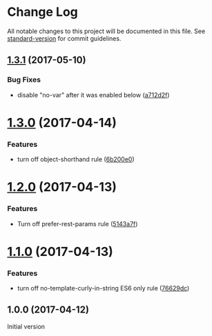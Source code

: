 # Change Log

All notable changes to this project will be documented in this file. See [standard-version](https://github.com/conventional-changelog/standard-version) for commit guidelines.

<a name="1.3.1"></a>
## [1.3.1](https://github.com/medikoo/eslint-config-medikoo-es5/compare/v1.3.0...v1.3.1) (2017-05-10)


### Bug Fixes

* disable "no-var" after it was enabled below ([a712d2f](https://github.com/medikoo/eslint-config-medikoo-es5/commit/a712d2f))



<a name="1.3.0"></a>
# [1.3.0](https://github.com/medikoo/eslint-config-medikoo-es5/compare/v1.2.0...v1.3.0) (2017-04-14)


### Features

* turn off object-shorthand rule ([6b200e0](https://github.com/medikoo/eslint-config-medikoo-es5/commit/6b200e0))



<a name="1.2.0"></a>
# [1.2.0](https://github.com/medikoo/eslint-config-medikoo-es5/compare/v1.1.0...v1.2.0) (2017-04-13)


### Features

* Turn off prefer-rest-params rule ([5143a7f](https://github.com/medikoo/eslint-config-medikoo-es5/commit/5143a7f))



<a name="1.1.0"></a>
# [1.1.0](https://github.com/medikoo/eslint-config-medikoo-es5/compare/v1.0.0...v1.1.0) (2017-04-13)


### Features

* turn off no-template-curly-in-string ES6 only rule ([76629dc](https://github.com/medikoo/eslint-config-medikoo-es5/commit/76629dc))



<a name="1.0.0"></a>
## 1.0.0 (2017-04-12)

Initial version

